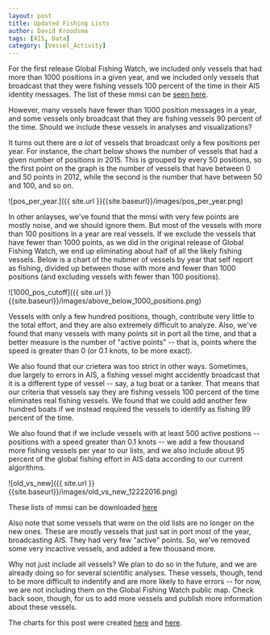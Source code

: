 ```yaml
---
layout: post
title: Updated Fishing Lists
author: David Kroodsma
tags: [AIS, Data]
category: [Vessel_Activity]
---
```


For the first release Global Fishing Watch, we included only vessels that had more than 1000 positions in a given year, and we included only vessels that broadcast that they were fishing vessels 100 percent of the time in their AIS identity messages. The list of these mmsi can be [seen here](https://github.com/GlobalFishingWatch/treniformis/tree/0.1/).

However, many vessels have fewer than 1000 position messages in a year, and some vessels only broadcast that they are fishing vessels 90 percent of the time. Should we include these vessels in analyses and visualizations?

It turns out there are *a lot* of vessels that broadcast only a few positions per year. For instance, the chart below shows the number of vessels that had a given number of positions in 2015. This is grouped by every 50 positions, so the first point on the graph is the number of vessels that have between 0 and 50 points in 2012, while the second is the number that have between 50 and 100, and so on.

![pos_per_year.]({{ site.url }}{{site.baseurl}}/images/pos_per_year.png)

In other anlayses, we've found that the mmsi with very few points are mostly noise, and we should ignore them. But most of the vessels with more than 100 positions in a year are real vessels. If we exclude the vessels that have fewer than 1000 points, as we did in the original release of Global Fishing Watch, we end up eliminating about half of all the likely fishing vessels. Below is a chart of the nubmer of vessels by year that self report as fishing, divided up between those with more and fewer than 1000 positions (and excluding vessels with fewer than 100 positions). 

![1000_pos_cutoff]({{ site.url }}{{site.baseurl}}/images/above_below_1000_positions.png)

Vessels with only a few hundred positions, though, contribute very little to the total effort, and they are also extremely difficult to analyze. Also, we've found that many vessels with many points sit in port all the time, and that a better measure is the number of "active points" -- that is, points where the speed is greater than 0 (or 0.1 knots, to be more exact). 

We also found that our crietera was too strict in other ways. Sometimes, due largely to errors in AIS, a fishing vessel might accidently broadcast that it is a different type of vessel -- say, a tug boat or a tanker. That means that our criteria that vessels say they are fishing vessels 100 percent of the time eliminates real fishing vessels. We found that we could add another few hundred boats if we instead required the vessels to identify as fishing 99 percent of the time. 

We also found that if we include vessels with at least 500 active postions -- positions with a speed greater than 0.1 knots -- we add a few thousand more fishing vessels per year to our lists, and we also include about 95 percent of the global fishing effort in AIS data according to our current algorithms. 

![old_vs_new]({{ site.url }}{{site.baseurl}}/images/old_vs_new_12222016.png)

These lists of mmsi can be downloaded [here](https://github.com/GlobalFishingWatch/treniformis/tree/0.2/treniformis/_assets/GFW/FISHING_MMSI/KNOWN_AND_LIKELY)

Also note that some vessels that were on the old lists are no longer on the new ones. These are mostly vessels that just sat in port most of the year, broadcasting AIS. They had very few "active" points. So, we've removed some very incactive vessels, and added a few thousand more. 

Why not just include all vessels? We plan to do so in the future, and we are already doing so for several scientific analyses. These vessels, though, tend to be more difficult to indentify and are more likely to have errors -- for now, we are not including them on the Global Fishing Watch public map. Check back soon, though, for us to add more vessels and publish more information about these vessels. 

The charts for this post were created [here](https://github.com/GlobalFishingWatch/data-blog-code/blob/master/2016/12/Fishing_Vessels_Pos_Per_Year.ipynb) and [here](https://github.com/GlobalFishingWatch/data-blog-code/blob/master/2016/12/Positions-per-Year.ipynb).
